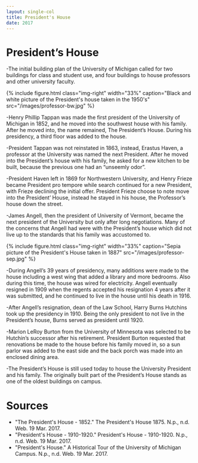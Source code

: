 ```yaml
---
layout: single-col
title: President's House
date: 2017
---
```

# President’s House

-The initial building plan of the University of Michigan called for two buildings for class and student use, and four buildings to house professors and other university faculty.

{% include figure.html class="img-right" width="33%" caption="Black and white picture of the President's house taken in the 1950's" src="/images/professor-bw.jpg" %}

-Henry Phillip Tappan was made the first president of the University of Michigan in 1852, and he moved into the southwest house with his family. After he moved into, the name remained, The President’s House. During his presidency, a third floor was added to the house.

-President Tappan was not reinstated in 1863, instead, Erastus Haven, a professor at the University was named the next President. After he moved into the President’s house with his family, he asked for a new kitchen to be built, because the previous one had an “unseemly odor”.

-President Haven left in 1869 for Northwestern University, and Henry Frieze became President pro tempore while search continued for a new President, with Frieze declining the initial offer. President Frieze choose to note move into the President’ House, instead he stayed in his house, the Professor’s house down the street.

-James Angell, then the president of University of Vermont, became the next president of the University but only after long negotiations. Many of the concerns that Angell had were with the President’s house which did not live up to the standards that his family was accustomed to.

{% include figure.html class="img-right" width="33%" caption="Sepia picture of the President's House taken in 1887" src="/images/professor-sep.jpg" %}

-During Angell’s 39 years of presidency, many additions were made to the house including a west wing that added a library and more bedrooms.  Also during this time, the house was wired for electricity. Angell eventually resigned in 1909 when the regents accepted his resignation 4 years after it was submitted, and he continued to live in the house until his death in 1916.

-After Angell’s resignation, dean of the Law School, Harry Burns Hutchins took up the presidency in 1910. Being the only president to not live in the President’s house, Burns served as president until 1920.

-Marion LeRoy Burton from the University of Minnesota was selected to be Hutchin’s successor after his retirement. President Burton requested that renovations be made to the house before his family moved in, so a sun parlor was added to the east side and the back porch was made into an enclosed dining area.

-The President’s House is still used today to house the University President and his family. The originally built part of the President’s House stands as one of the oldest buildings on campus.

# Sources

- "The President's House - 1852." The President's House 1875. N.p., n.d. Web. 19 Mar. 2017.
- "President's House - 1910-1920." President's House - 1910-1920. N.p., n.d. Web. 19 Mar. 2017.
- "President's House." A Historical Tour of the University of Michigan Campus. N.p., n.d. Web. 19 Mar. 2017.
